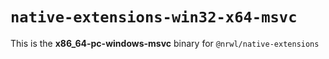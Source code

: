 # `native-extensions-win32-x64-msvc`

This is the **x86_64-pc-windows-msvc** binary for `@nrwl/native-extensions`
